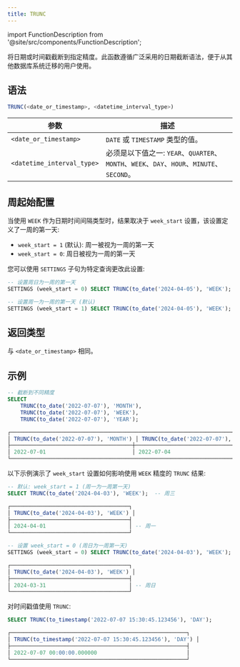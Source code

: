 ```yaml
---
title: TRUNC
---
```

import FunctionDescription from '@site/src/components/FunctionDescription';

<FunctionDescription description="引入版本: v1.2.745"/>

将日期或时间戳截断到指定精度。此函数遵循广泛采用的日期截断语法，便于从其他数据库系统迁移的用户使用。

## 语法

```sql
TRUNC(<date_or_timestamp>, <datetime_interval_type>)
```

| 参数                       | 描述                                                                                                |
|----------------------------|----------------------------------------------------------------------------------------------------|
| `<date_or_timestamp>`      | `DATE` 或 `TIMESTAMP` 类型的值。                                                                    |
| `<datetime_interval_type>` | 必须是以下值之一: `YEAR`、`QUARTER`、`MONTH`、`WEEK`、`DAY`、`HOUR`、`MINUTE`、`SECOND`。 |

## 周起始配置

当使用 `WEEK` 作为日期时间间隔类型时，结果取决于 `week_start` 设置，该设置定义了一周的第一天:

- `week_start = 1` (默认): 周一被视为一周的第一天
- `week_start = 0`: 周日被视为一周的第一天

您可以使用 `SETTINGS` 子句为特定查询更改此设置:

```sql
-- 设置周日为一周的第一天
SETTINGS (week_start = 0) SELECT TRUNC(to_date('2024-04-05'), 'WEEK');

-- 设置周一为一周的第一天 (默认)
SETTINGS (week_start = 1) SELECT TRUNC(to_date('2024-04-05'), 'WEEK');
```

## 返回类型

与 `<date_or_timestamp>` 相同。

## 示例

```sql
-- 截断到不同精度
SELECT
    TRUNC(to_date('2022-07-07'), 'MONTH'),
    TRUNC(to_date('2022-07-07'), 'WEEK'),
    TRUNC(to_date('2022-07-07'), 'YEAR');

┌────────────────────────────────────────────────────────────────────────────────────┐
│ TRUNC(to_date('2022-07-07'), 'MONTH') │ TRUNC(to_date('2022-07-07'), 'WEEK') │ TRUNC(to_date('2022-07-07'), 'YEAR') │
├──────────────────────────────────────┼─────────────────────────────────────┼─────────────────────────────────────┤
│ 2022-07-01                           │ 2022-07-04                          │ 2022-01-01                          │
└────────────────────────────────────────────────────────────────────────────────────┘
```

以下示例演示了 `week_start` 设置如何影响使用 `WEEK` 精度的 `TRUNC` 结果:

```sql
-- 默认: week_start = 1 (周一为一周第一天)
SELECT TRUNC(to_date('2024-04-03'), 'WEEK');  -- 周三

┌─────────────────────────────────────┐
│ TRUNC(to_date('2024-04-03'), 'WEEK') │
├─────────────────────────────────────┤
│ 2024-04-01                          │ -- 周一
└─────────────────────────────────────┘

-- 设置 week_start = 0 (周日为一周第一天)
SETTINGS (week_start = 0) SELECT TRUNC(to_date('2024-04-03'), 'WEEK');  -- 周三

┌─────────────────────────────────────┐
│ TRUNC(to_date('2024-04-03'), 'WEEK') │
├─────────────────────────────────────┤
│ 2024-03-31                          │ -- 周日
└─────────────────────────────────────┘
```

对时间戳值使用 `TRUNC`:

```sql
SELECT TRUNC(to_timestamp('2022-07-07 15:30:45.123456'), 'DAY');

┌───────────────────────────────────────────────────────┐
│ TRUNC(to_timestamp('2022-07-07 15:30:45.123456'), 'DAY') │
├───────────────────────────────────────────────────────┤
│ 2022-07-07 00:00:00.000000                            │
└───────────────────────────────────────────────────────┘
```